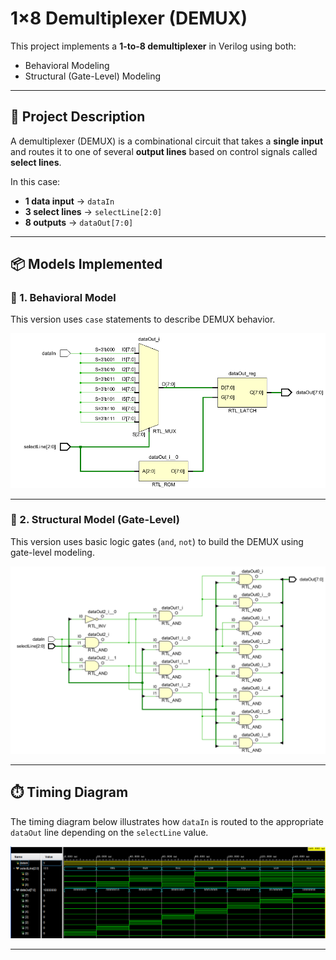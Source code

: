 # 1×8 Demultiplexer (DEMUX)

This project implements a **1-to-8 demultiplexer** in Verilog using both:
- Behavioral Modeling
- Structural (Gate-Level) Modeling

---

## 🧠 Project Description

A demultiplexer (DEMUX) is a combinational circuit that takes a **single input** and routes it to one of several **output lines** based on control signals called **select lines**.

In this case:
- **1 data input** → `dataIn`
- **3 select lines** → `selectLine[2:0]`
- **8 outputs** → `dataOut[7:0]`

---

## 📦 Models Implemented

### 🔹 1. Behavioral Model

This version uses `case` statements to describe DEMUX behavior.

![Behavioral Model](Behavioural.png)

---

### 🔹 2. Structural Model (Gate-Level)

This version uses basic logic gates (`and`, `not`) to build the DEMUX using gate-level modeling.

![Structural Model](Structural.png)

---

## ⏱️ Timing Diagram

The timing diagram below illustrates how `dataIn` is routed to the appropriate `dataOut` line depending on the `selectLine` value.

![Timing Diagram](Timing_diagram.png)

---